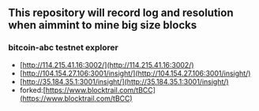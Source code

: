 ## This repository will record log and resolution when aimmint to mine big size blocks

### bitcoin-abc testnet explorer

- [http://114.215.41.16:3002/](http://114.215.41.16:3002/)
- [http://104.154.27.106:3001/insight/](http://104.154.27.106:3001/insight/)
- [http://35.184.35.1:3001/insight/](http://35.184.35.1:3001/insight/)
- forked:[https://www.blocktrail.com/tBCC](https://www.blocktrail.com/tBCC)
